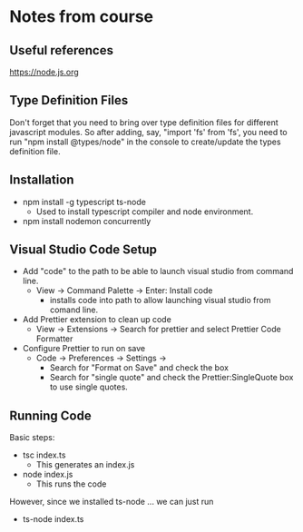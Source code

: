 # Notes from course

## Useful references

https://node.js.org

## Type Definition Files

Don't forget that you need to bring over type definition files for different javascript modules.
So after adding, say, "import 'fs' from 'fs', you need to run "npm install @types/node" in the console to create/update the types definition file.

## Installation

- npm install -g typescript ts-node
  - Used to install typescript compiler and node environment.
- npm install nodemon concurrently

## Visual Studio Code Setup

- Add "code" to the path to be able to launch visual studio from command line.
  - View -> Command Palette -> Enter: Install code
    - installs code into path to allow launching visual studio from comand line.
- Add Prettier extension to clean up code
  - View -> Extensions -> Search for prettier and select Prettier Code Formatter
- Configure Prettier to run on save
  - Code -> Preferences -> Settings ->
    - Search for "Format on Save" and check the box
    - Search for "single quote" and check the Prettier:SingleQuote box to use single quotes.

## Running Code

Basic steps:

- tsc index.ts
  - This generates an index.js
- node index.js
  - This runs the code

However, since we installed ts-node ... we can just run

- ts-node index.ts
